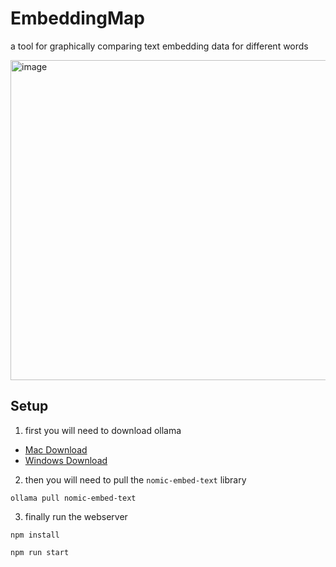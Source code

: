 # EmbeddingMap
a tool for graphically comparing text embedding data for different words

<img width="512" alt="image" src="https://github.com/user-attachments/assets/f209ebed-6d2a-44c0-8e46-f70a2c96bd8f">


## Setup

1. first you will need to download ollama

- [Mac Download](https://ollama.com/download/Ollama-darwin.zip)
- [Windows Download](https://ollama.com/download/OllamaSetup.exe)

2. then you will need to pull the `nomic-embed-text` library

```
ollama pull nomic-embed-text
```

3. finally run the webserver
```
npm install
```

```
npm run start
```
